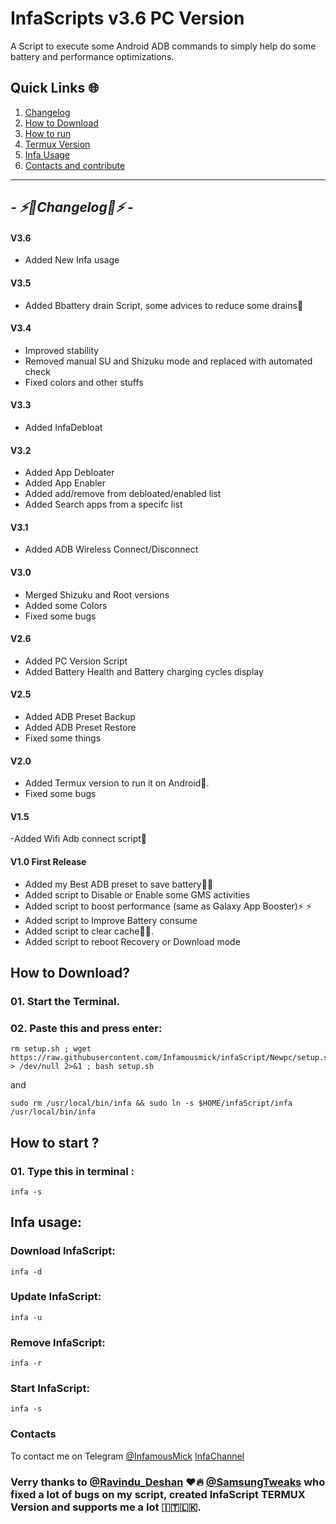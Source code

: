 
# InfaScripts v3.6 PC Version
A Script to execute some Android ADB commands to simply help do some battery and performance optimizations. <br>


## Quick Links 🌐

01. [Changelog](https://github.com/Infamousmick/infaScript/tree/Newpc?tab=readme-ov-file#---%EF%B8%8Fchangelog%EF%B8%8F---)
02. [How to Download](https://github.com/Infamousmick/infaScript/tree/Newpc?tab=readme-ov-file#how-to-download)
03. [How to run](https://github.com/Infamousmick/infaScript/tree/Newpc?tab=readme-ov-file#how-to-start-)
04. [Termux Version](https://github.com/Infamousmick/infaScript/tree/stable_up?tab=readme-ov-file)
05. [Infa Usage](https://github.com/Infamousmick/infaScript/tree/Newpc?tab=readme-ov-file#infa-usage)
06. [Contacts and contribute](https://github.com/Infamousmick/infaScript/tree/Newpc?tab=readme-ov-file#contacts) 

<hr>

## <i> - ⚡️🔋Changelog🔋⚡️ - </i>

#### V3.6
- Added New Infa usage

#### V3.5
- Added Bbattery drain Script, some advices to reduce some drains🔋

#### V3.4
- Improved stability
- Removed manual SU and Shizuku mode and replaced with automated check
- Fixed colors and other stuffs

#### V3.3
- Added InfaDebloat

#### V3.2
- Added App Debloater
- Added App Enabler
- Added add/remove from debloated/enabled list
- Added Search apps from a specifc list

#### V3.1
- Added ADB Wireless Connect/Disconnect

#### V3.0
- Merged Shizuku and Root versions
- Added some Colors
- Fixed some bugs

#### V2.6
- Added PC Version Script
- Added Battery Health and Battery charging cycles display

####  V2.5
- Added ADB Preset Backup
- Added ADB Preset Restore
- Fixed some things

####  V2.0
- Added Termux version to run it on Android🤖.
- Fixed some bugs

####  V1.5
-Added Wifi Adb connect script📶

####  V1.0 First Release
- Added my Best ADB preset to save battery🔋🔋  
- Added script to Disable or Enable some GMS activities
- Added script to boost performance (same as Galaxy App Booster)⚡️ ⚡️ 
- Added script to Improve Battery consume
- Added script to clear cache🧹✨.
- Added script to reboot Recovery or Download mode

## How to Download?
### 01. Start the Terminal.

### 02. Paste this and press enter:
```
rm setup.sh ; wget https://raw.githubusercontent.com/Infamousmick/infaScript/Newpc/setup.sh > /dev/null 2>&1 ; bash setup.sh
```
and
```
sudo rm /usr/local/bin/infa && sudo ln -s $HOME/infaScript/infa /usr/local/bin/infa
```

## How to start ?

### 01. Type this in terminal :
```
infa -s
```

## Infa usage:
### Download InfaScript:
```
infa -d
```

### Update InfaScript:
```
infa -u
```

### Remove InfaScript:
```
infa -r
```

### Start InfaScript:
```
infa -s
```

### Contacts
To contact me on Telegram [@InfamousMick](https://t.me/InfamousMick)
[InfaChannel](https://t.me/Infachannel_erendesu1)

### Verry thanks to [@Ravindu_Deshan](https://t.me/Ravindu_Deshan) ❤️🔥  [@SamsungTweaks](https://t.me/SamsungTweaks) who fixed a lot of bugs on my script, created InfaScript TERMUX Version and supports me a lot 🇮🇹🇱🇰.
